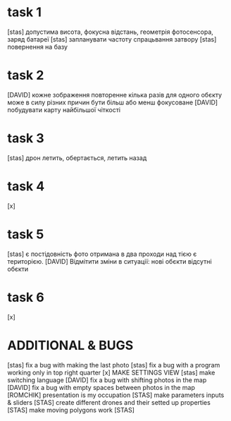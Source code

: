   # task 1
  [stas] допустима висота, фокусна відстань, геометрія фотосенсора, заряд   батареї
  [stas] запланувати частоту спрацьвання затвору
  [stas] повернення на базу
  # task 2
  [DAVID] кожне зображення повторенне кілька разів для одного обєкту може   в силу різних причин бути більш або менш фокусоване
  [DAVID] побудувати карту найбільшої чіткості
  # task 3
  [stas] дрон летить, обертається, летить назад 
  # task 4 
  [x] 
  # task 5 
  [stas] є постідовність фото отримана в два проходи над тією є територією. 
  [DAVID] Відмітити зміни в ситуації: нові обєкти відсутні обєкти
  # task 6 
  [x]

  # ADDITIONAL & BUGS
  [stas] fix a bug with making the last photo
  [stas] fix a bug with a program working only in top right quarter 
  [x] MAKE SETTINGS VIEW
  [stas] make switching language
  [DAVID] fix a bug with shifting photos in the map
  [DAVID] fix a bug with empty spaces between photos in the map
  [ROMCHIK] presentation is my occupation
  [STAS] make parameters inputs & sliders
  [STAS] create different drones and their setted up properties
  [STAS] make moving polygons work
  [STAS] 